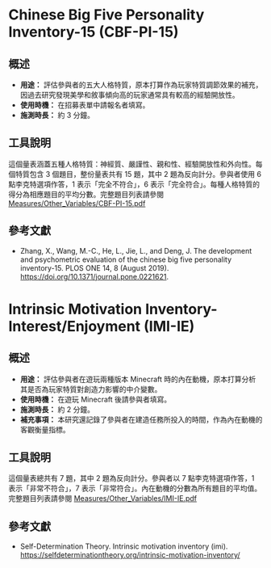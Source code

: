# Chinese Big Five Personality Inventory-15 (CBF-PI-15)

## 概述

- **用途：** 評估參與者的五大人格特質，原本打算作為玩家特質調節效果的補充，因過去研究發現美學和敘事傾向高的玩家通常具有較高的經驗開放性。
- **使用時機：** 在招募表單中請報名者填寫。
- **施測時長：** 約 3 分鐘。

## 工具說明

這個量表涵蓋五種人格特質：神經質、嚴謹性、親和性、經驗開放性和外向性。每個特質包含 3 個題目，整份量表共有 15 題，其中 2 題為反向計分。參與者使用 6 點李克特選項作答，1 表示「完全不符合」，6 表示「完全符合」。每種人格特質的得分為相應題目的平均分數。完整題目列表請參閱 [Measures/Other_Variables/CBF-PI-15.pdf](CBF-PI-15.pdf)

## 參考文獻

- Zhang, X., Wang, M.-C., He, L., Jie, L., and Deng, J. The development and psychometric evaluation of the chinese big five personality inventory-15. PLOS ONE 14, 8 (August 2019). https://doi.org/10.1371/journal.pone.0221621.

# Intrinsic Motivation Inventory-Interest/Enjoyment (IMI-IE)

## 概述

- **用途：** 評估參與者在遊玩兩種版本 Minecraft 時的內在動機，原本打算分析其是否為玩家特質對創造力影響的中介變數。
- **使用時機：** 在遊玩 Minecraft 後請參與者填寫。
- **施測時長：** 約 2 分鐘。
- **補充事項：** 本研究還記錄了參與者在建造任務所投入的時間，作為內在動機的客觀衡量指標。

## 工具說明

這個量表總共有 7 題，其中 2 題為反向計分。參與者以 7 點李克特選項作答，1 表示「非常不符合」，7 表示「非常符合」。內在動機的分數為所有題目的平均值。完整題目列表請參閱 [Measures/Other_Variables/IMI-IE.pdf](IMI-IE.pdf)

## 參考文獻

- Self-Determination Theory. Intrinsic motivation inventory (imi). https://selfdeterminationtheory.org/intrinsic-motivation-inventory/
